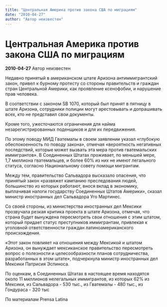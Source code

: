 ```yaml
---
title: "Центральная Америка против закона США по миграциям"
date: "2010-04-27"
author: "Автор неизвестен"
---
```


# Центральная Америка против закона США по миграциям

**2010-04-27** Автор неизвестен

Недавно принятый в американском штате Аризона антиммигрантский закон, привел к бурному протесту со стороны правительств и граждан стран Центральной Америки, как проявление ксенофобии, и нарушение прав человека.

В соответствии с законом SB 1070, который был принят в пятницу в штате Аризона, сотрудники полиции могут арестовывать и допрашивать всех, кто не представил свои документы.

Кроме того, ужесточаются ограничения для найма незарегистрированных поденщиков и для их передвижения.

По этому поводу МИД Гватемалы в своем заявлении указал «глубокую обеспокоенность по поводу закона», отмечая «вероятность негативных последствий, которые может вызвать эта мера против гватемальских иммигрантов». В Соединенных Штатах проживает, по меньшей мере, 1,7 миллиона гватемальцев, и более 60% из них не имеют легального статуса, согласно Национальному совету помощи мигрантам.

Между тем, правительство Сальвадора высказало опасения, что принятый закон «развяжет кампанию преследования людей, большинство из которых работают, внося вклад в экономику, выплачивая налоги государству Соединенных Штатов Америки», сказал министр иностранных дел Сальвадора Уго Мартинес.

Со своей стороны, из министерства иностранных дел Мексики прозвучала резкая критика проекта в штате Аризона, отмечая, что страна будет вынуждена пересмотреть свои отношения с этим штатом, который придает статус преступников иммигрантам, привлекая к уголовной ответственности граждан латиноамериканского происхождения.

«Этот закон повлияет на отношения между Мексикой и штатом Аризона, он вынуждает мексиканское правительство пересмотреть вопрос о полезности и целесообразности планов сотрудничества, разработанных в этом штате», подчеркнула министр иностранных дел Мексики Патрисия Эспиноса.

По оценкам, в Соединенных Штатах в настоящее время находятся около 11 миллионов нелегальных иммигрантов, из которых 62% из Мексики, из Сальвадора - 530 тыс., из Гватемалы - 480 тыс., из Гондураса - 320 тыс

По материалам Prensa Latina